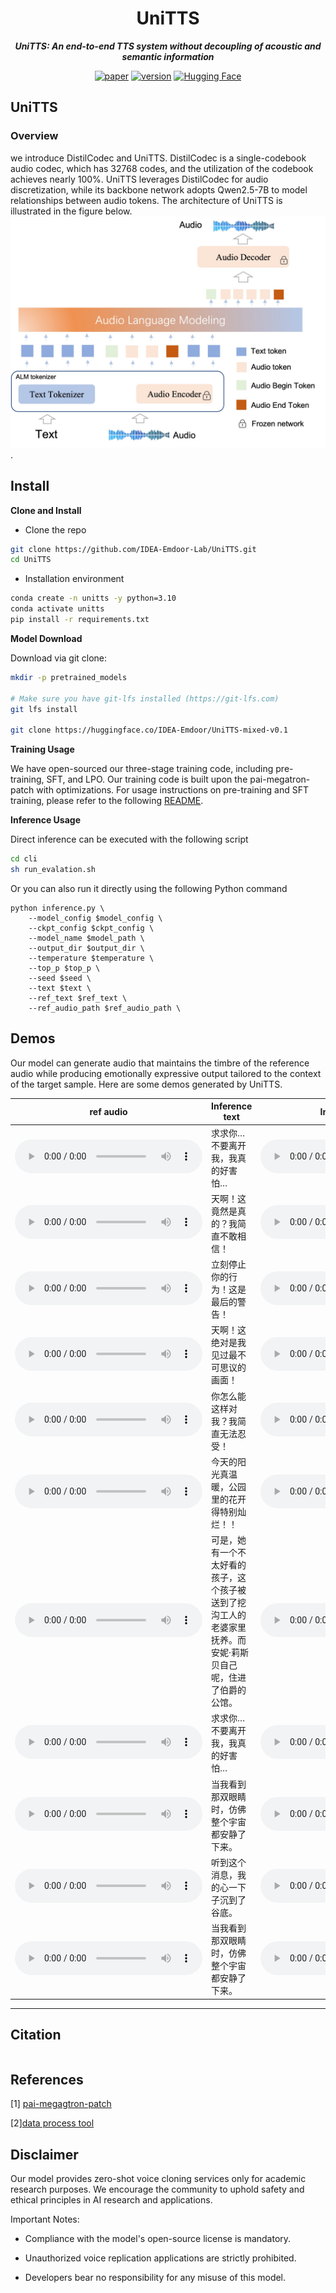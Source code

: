 <div align="center">
    <h1>
    UniTTS
    </h1>
    <p>
    <b><em>UniTTS: An end-to-end TTS system without decoupling of acoustic and semantic information</em></b>
   </p>
    <p>
    </p>
    <a href="https://arxiv.org/pdf/2503.01710"><img src="https://img.shields.io/badge/Paper-ArXiv-red" alt="paper"></a>
    <a href="https://sparkaudio.github.io/spark-tts/"><img src="https://img.shields.io/badge/Demo-Page-lightgrey" alt="version"></a>
    <a href="https://huggingface.co/SparkAudio/Spark-TTS-0.5B"><img src="https://img.shields.io/badge/Hugging%20Face-Model%20Page-yellow" alt="Hugging Face"></a>
</div>


## UniTTS

### Overview

we introduce DistilCodec and UniTTS. DistilCodec is a single-codebook audio codec, which has 32768 codes, and the utilization of the codebook achieves nearly 100\%. UniTTS leverages DistilCodec for audio discretization, while its backbone network adopts Qwen2.5-7B to model relationships between audio tokens. The architecture of UniTTS is illustrated in the figure below. ![UniTTS](./figures/figure_1.jpg).


## Install
**Clone and Install**

- Clone the repo
``` sh
git clone https://github.com/IDEA-Emdoor-Lab/UniTTS.git
cd UniTTS
```

- Installation environment
``` sh
conda create -n unitts -y python=3.10
conda activate unitts
pip install -r requirements.txt
```



**Model Download**

Download via git clone:
```sh
mkdir -p pretrained_models

# Make sure you have git-lfs installed (https://git-lfs.com)
git lfs install

git clone https://huggingface.co/IDEA-Emdoor/UniTTS-mixed-v0.1
```

**Training Usage**

We have open-sourced our three-stage training code, including pre-training, SFT, and LPO. Our training code is built upon the pai-megatron-patch with optimizations. For usage instructions on pre-training and SFT training, please refer to the following [README](pai-megatron-patch/examples/qwen2_5/README.md).


**Inference Usage**

Direct inference can be executed with the following script
``` sh
cd cli
sh run_evalation.sh
```
Or you can also run it directly using the following Python command
```
python inference.py \
    --model_config $model_config \
    --ckpt_config $ckpt_config \
    --model_name $model_path \
    --output_dir $output_dir \
    --temperature $temperature \
    --top_p $top_p \
    --seed $seed \
    --text $text \
    --ref_text $ref_text \
    --ref_audio_path $ref_audio_path \
```



## **Demos**

Our model can generate audio that maintains the timbre of the reference audio while producing emotionally expressive output tailored to the context of the target sample. Here are some demos generated by UniTTS. 



| ref audio |  Inference text  | Inference Audio |
|--------|--------------------------|--------------------------|
| <audio controls><source src="./demos/voice0/system_audio.wav" type="audio/mpeg"></audio> | 求求你…不要离开我，我真的好害怕… | <audio controls><source src="./demos/voice0/infer_0.wav" type="audio/mpeg"></audio> |
| <audio controls><source src="./demos/voice1/system_audio.wav" type="audio/mpeg"></audio> | 天啊！这竟然是真的？我简直不敢相信！ |<audio controls><source src="./demos/voice1/infer_1_1.wav" type="audio/mpeg"></audio> |
| <audio controls><source src="./demos/voice2/system_audio.wav" type="audio/mpeg"></audio> | 立刻停止你的行为！这是最后的警告！ |<audio controls><source src="./demos/voice2/infer_2_1.wav" type="audio/mpeg"></audio> |
| <audio controls><source src="./demos/voice3/system_audio.wav" type="audio/mpeg"></audio> | 天啊！这绝对是我见过最不可思议的画面！ |<audio controls><source src="./demos/voice3/infer_2_1.wav" type="audio/mpeg"></audio> |
| <audio controls><source src="./demos/voice4/system_audio.wav" type="audio/mpeg"></audio> | 你怎么能这样对我？我简直无法忍受！ |<audio controls><source src="./demos/voice4/infer_4_1.wav" type="audio/mpeg"></audio> |
| <audio controls><source src="./demos/voice5/system_audio.wav" type="audio/mpeg"></audio> | 今天的阳光真温暖，公园里的花开得特别灿烂！！ |<audio controls><source src="./demos/voice5/infer_5_1.wav" type="audio/mpeg"></audio> |
| <audio controls><source src="./demos/voice6/system_audio.wav" type="audio/mpeg"></audio> | 可是，她有一个不太好看的孩子，这个孩子被送到了挖沟工人的老婆家里抚养。而安妮·莉斯贝自己呢，住进了伯爵的公馆。 |<audio controls><source src="./demos/voice6/infer_6_1.wav" type="audio/mpeg"></audio> |
| <audio controls><source src="./demos/voice7/system_audio.wav" type="audio/mpeg"></audio> | 求求你…不要离开我，我真的好害怕… |<audio controls><source src="./demos/voice7/infer_7_1.wav" type="audio/mpeg"></audio> |
| <audio controls><source src="./demos/voice8/system_audio.wav" type="audio/mpeg"></audio> | 当我看到那双眼睛时，仿佛整个宇宙都安静了下来。 |<audio controls><source src="./demos/voice8/infer_8_1.wav" type="audio/mpeg"></audio> |
| <audio controls><source src="./demos/voice9/system_audio.wav" type="audio/mpeg"></audio> | 听到这个消息，我的心一下子沉到了谷底。 |<audio controls><source src="./demos/voice9/infer_9_1.wav" type="audio/mpeg"></audio> |
| <audio controls><source src="./demos/voice10/system_audio.wav" type="audio/mpeg"></audio> | 当我看到那双眼睛时，仿佛整个宇宙都安静了下来。 |<audio controls><source src="./demos/voice10/infer_10_1.wav" type="audio/mpeg"></audio> |
---



## Citation

```

```

## References
[1] [pai-megagtron-patch](https://github.com/alibaba/Pai-Megatron-Patch/tree/main)

[2][data process tool](https://github.com/modelscope/FunASR)


## Disclaimer

Our model provides zero-shot voice cloning services only for academic research purposes. We encourage the community to uphold safety and ethical principles in AI research and applications.

Important Notes:

- Compliance with the model's open-source license is mandatory.

- Unauthorized voice replication applications are strictly prohibited.

- Developers bear no responsibility for any misuse of this model.
